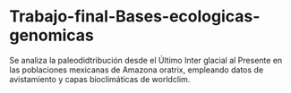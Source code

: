 # Trabajo-final-Bases-ecologicas-genomicas
Se analiza la paleodidtribución desde el Último Inter glacial al Presente en las poblaciones mexicanas de Amazona oratrix, empleando datos de avistamiento y capas bioclimáticas de worldclim.

